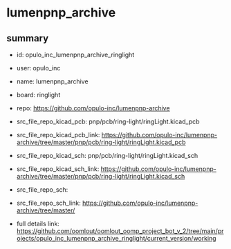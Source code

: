 # lumenpnp_archive
 
## summary 
* id: opulo_inc_lumenpnp_archive_ringlight
* user: opulo_inc
* name: lumenpnp_archive
* board: ringlight
* repo: https://github.com/opulo-inc/lumenpnp-archive
* src_file_repo_kicad_pcb: pnp/pcb/ring-light/ringLight.kicad_pcb
* src_file_repo_kicad_pcb_link: https://github.com/opulo-inc/lumenpnp-archive/tree/master/pnp/pcb/ring-light/ringLight.kicad_pcb
* src_file_repo_kicad_sch: pnp/pcb/ring-light/ringLight.kicad_sch
* src_file_repo_kicad_sch_link: https://github.com/opulo-inc/lumenpnp-archive/tree/master/pnp/pcb/ring-light/ringLight.kicad_sch

* src_file_repo_sch: 
* src_file_repo_sch_link: https://github.com/opulo-inc/lumenpnp-archive/tree/master/
* full details link: https://github.com/oomlout/oomlout_oomp_project_bot_v_2/tree/main/projects/opulo_inc_lumenpnp_archive_ringlight/current_version/working  







